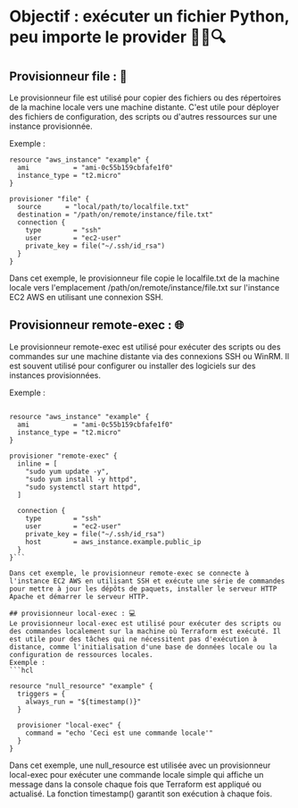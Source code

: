 # Objectif : exécuter un fichier Python, peu importe le provider 🎯🐍🔍




## Provisionneur file : 📁
Le provisionneur file est utilisé pour copier des fichiers ou des répertoires de la machine locale vers une machine distante. C'est utile pour déployer des fichiers de configuration, des scripts ou d'autres ressources sur une instance provisionnée.


Exemple :
```hcl
resource "aws_instance" "example" {
  ami           = "ami-0c55b159cbfafe1f0"
  instance_type = "t2.micro"
}

provisioner "file" {
  source      = "local/path/to/localfile.txt"
  destination = "/path/on/remote/instance/file.txt"
  connection {
    type        = "ssh"
    user        = "ec2-user"
    private_key = file("~/.ssh/id_rsa")
  }
}
```


Dans cet exemple, le provisionneur file copie le localfile.txt de la machine locale vers l'emplacement /path/on/remote/instance/file.txt sur l'instance EC2 AWS en utilisant une connexion SSH.


## Provisionneur remote-exec : 🌐
Le provisionneur remote-exec est utilisé pour exécuter des scripts ou des commandes sur une machine distante via des connexions SSH ou WinRM. Il est souvent utilisé pour configurer ou installer des logiciels sur des instances provisionnées.

Exemple :
```hcl

resource "aws_instance" "example" {
  ami           = "ami-0c55b159cbfafe1f0"
  instance_type = "t2.micro"
}

provisioner "remote-exec" {
  inline = [
    "sudo yum update -y",
    "sudo yum install -y httpd",
    "sudo systemctl start httpd",
  ]

  connection {
    type        = "ssh"
    user        = "ec2-user"
    private_key = file("~/.ssh/id_rsa")
    host        = aws_instance.example.public_ip
  }
}```

Dans cet exemple, le provisionneur remote-exec se connecte à l'instance EC2 AWS en utilisant SSH et exécute une série de commandes pour mettre à jour les dépôts de paquets, installer le serveur HTTP Apache et démarrer le serveur HTTP.

## provisionneur local-exec : 💻
Le provisionneur local-exec est utilisé pour exécuter des scripts ou des commandes localement sur la machine où Terraform est exécuté. Il est utile pour des tâches qui ne nécessitent pas d'exécution à distance, comme l'initialisation d'une base de données locale ou la configuration de ressources locales.
Exemple :
```hcl

resource "null_resource" "example" {
  triggers = {
    always_run = "${timestamp()}"
  }

  provisioner "local-exec" {
    command = "echo 'Ceci est une commande locale'"
  }
}
```
Dans cet exemple, une null_resource est utilisée avec un provisionneur local-exec pour exécuter une commande locale simple qui affiche un message dans la console chaque fois que Terraform est appliqué ou actualisé. La fonction timestamp() garantit son exécution à chaque fois.
